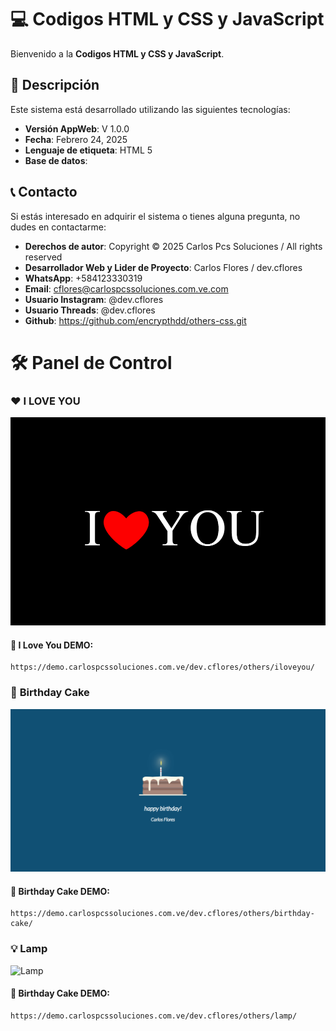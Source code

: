 # 💻 Codigos HTML y CSS y JavaScript

Bienvenido a la **Codigos HTML y CSS y JavaScript**.

## 🌟 Descripción

Este sistema está desarrollado utilizando las siguientes tecnologías:
- **Versión AppWeb**: V 1.0.0
- **Fecha**: Febrero 24, 2025
- **Lenguaje de etiqueta**: HTML 5
- **Base de datos**: 

## 📞 Contacto

Si estás interesado en adquirir el sistema o tienes alguna pregunta, no dudes en contactarme:

- **Derechos de autor**: Copyright © 2025 Carlos Pcs Soluciones / All rights reserved
- **Desarrollador Web y Lider de Proyecto**: Carlos Flores / dev.cflores
- **WhatsApp**: +584123330319
- **Email**: cflores@carlospcssoluciones.com.ve.com
- **Usuario Instagram**: @dev.cflores
- **Usuario Threads**: @dev.cflores
- **Github**: https://github.com/encrypthdd/others-css.git

# 🛠️ Panel de Control

### ❤ <span>I LOVE YOU</span>

![Pantalla Cara Masiva](iloveyou/assets/image.png)

#### 📌 I Love You DEMO: 
```
https://demo.carlospcssoluciones.com.ve/dev.cflores/others/iloveyou/
```
### 🥧 <span>Birthday Cake</span>

![Pantalla Cara Masiva](birthday-cake/assets/imagen.png)

#### 📌 Birthday Cake DEMO: 
```
https://demo.carlospcssoluciones.com.ve/dev.cflores/others/birthday-cake/
```
### 💡 <span>Lamp</span>

![Lamp](lamp/assets/imagen.png)

#### 📌 Birthday Cake DEMO: 
```
https://demo.carlospcssoluciones.com.ve/dev.cflores/others/lamp/
```